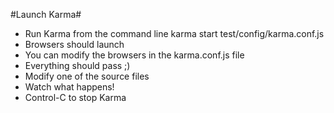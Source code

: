 #Launch Karma#

* Run Karma from the command line karma start test/config/karma.conf.js
* Browsers should launch
* You can modify the browsers in the karma.conf.js file
* Everything should pass ;)
* Modify one of the source files
* Watch what happens!
* Control-C to stop Karma
